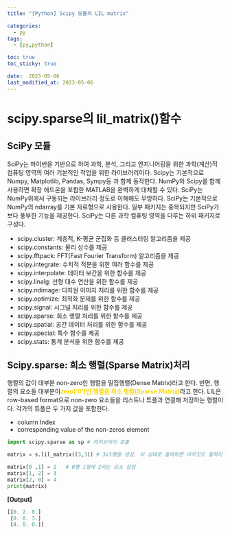 ```yaml
---
title: "[Python] Scipy 모듈의 LIL matrix"

categories:
  - py
tags:
  - [py,python]

toc: true
toc_sticky: true

date:  2023-05-06
last_modified_at: 2023-05-06
---
```

# scipy.sparse의 lil_matrix()함수

## SciPy 모듈

SciPy는 파이썬을 기반으로 하여 과학, 분석, 그리고 엔지니어링을 위한 과학(계산)적 컴퓨팅 영역의 여러 기본적인 작업을 위한 라이브러리이다.
Scipy는 기본적으로 Numpy, Matplotlib, Pandas, Sympy등 과 함께 동작한다. NumPy와 Scipy를 함께 사용하면 확장 애드온을 포함한 MATLAB을 완벽하게 대체할 수 있다.
SciPy는 NumPy위에서 구동되는 라이브러리 정도로 이해해도 무방하다. SciPy는 기본적으로 NumPy의 ndarray를 기본 자료형으로 사용한다. 
일부 패키지는 중복되지만 SciPy가 보다 풍부한 기능을 제공한다. SciPy는 다른 과학 컴퓨팅 영역을 다루는 하위 패키지로 구성다.

- scipy.cluster: 계층적, K-평균 군집화 등 클러스터링 알고리즘을 제공
- scipy.constants: 물리 상수를 제공
- scipy.fftpack: FFT(Fast Fourier Transform) 알고리즘을 제공
- scipy.integrate: 수치적 적분을 위한 여러 함수를 제공
- scipy.interpolate: 데이터 보간을 위한 함수를 제공
- scipy.linalg: 선형 대수 연산을 위한 함수를 제공
- scipy.ndimage: 다차원 이미지 처리를 위한 함수를 제공
- scipy.optimize: 최적화 문제를 위한 함수를 제공
- scipy.signal: 시그널 처리를 위한 함수를 제공
- scipy.sparse: 희소 행렬 처리를 위한 함수를 제공
- scipy.spatial: 공간 데이터 처리를 위한 함수를 제공
- scipy.special: 특수 함수를 제공
- scipy.stats: 통계 분석을 위한 함수를 제공

## Scipy.sparse: 희소 행렬(Sparse Matrix)처리
행렬의 값이 대부분 non-zero인 행렬을 밀집행렬(Dense Matrix)라고 한다. 반면, 행렬의 요소들 대부분이<span style = "color:gold">**zero('0')인 행렬을 희소 행렬(Sparse Matrix)**</span>라고 한다. 
LIL은 row-based format으로 non-zero 요소들을 리스트나 튜플과 연결해 저장하는 행렬이다. 각가의 튜플은 두 가지 값을 포함한다.
- column Index
- corresponding value of the non-zeros element

```python
import scipy.sparse as sp # 라이브러리 호출

matrix = s.lil_matrix((3,3)) # 3x3행렬 생성, 이 상태로 출력하면 아무것도 출력이 안됨.

matrix[0 ,1] = 2   # 0행 1열에 2라는 요소 삽입
matrix[1, 2] = 3
matrix[2, 0] = 4
print(matrix)
```

**[Output]**
```python
[[0. 2. 0.]
 [0. 0. 3.]
 [4. 0. 0.]]
```
